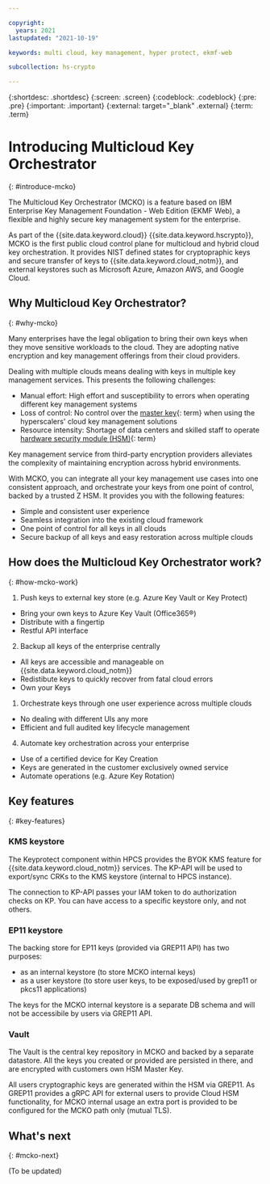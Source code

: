 ```yaml
---

copyright:
  years: 2021
lastupdated: "2021-10-19"

keywords: multi cloud, key management, hyper protect, ekmf-web

subcollection: hs-crypto

---
```



{:shortdesc: .shortdesc}
{:screen: .screen}
{:codeblock: .codeblock}
{:pre: .pre}
{:important: .important}
{:external: target="_blank" .external}
{:term: .term}


# Introducing Multicloud Key Orchestrator
{: #introduce-mcko}

The Multicloud Key Orchestrator (MCKO) is a feature based on IBM Enterprise Key Management Foundation - Web Edition (EKMF Web), a flexible and highly secure key management system for the enterprise.

As part of the {{site.data.keyword.cloud}} {{site.data.keyword.hscrypto}}, MCKO is the first public cloud control plane for multicloud and hybrid cloud key orchestration. It provides NIST defined states for cryptopraphic keys and secure transfer of keys to {{site.data.keyword.cloud_notm}}, and external keystores such as Microsoft Azure, Amazon AWS, and Google Cloud.


## Why Multicloud Key Orchestrator?
{: #why-mcko}

Many enterprises have the legal obligation to bring their own keys when they move sensitive workloads to the cloud. They are adopting native encryption and key management offerings from their cloud providers.

Dealing with multiple clouds means dealing with keys in multiple key management services. This presents the following challenges:
- Manual effort: High effort and susceptibility to errors when operating different key management systems
- Loss of control: No control over the [master key](#x2908413){: term} when using the hyperscalers' cloud key management solutions
- Resource intensity: Shortage of data centers and skilled staff to operate [hardware security module (HSM)](#x6704988){: term}


Key management service from third-party encryption providers alleviates the complexity of maintaining encryption across hybrid environments. 

With MCKO, you can integrate all your key management use cases into one consistent approach, and orchestrate your keys from one point of control, backed by a trusted Z HSM. It provides you with the following features:
- Simple and consistent user experience
- Seamless integration into the existing cloud framework
- One point of control for all keys in all clouds 
- Secure backup of all keys and easy restoration across multiple clouds



## How does the Multicloud Key Orchestrator work?
{: #how-mcko-work}


1. Push keys to external key store (e.g. Azure Key Vault or Key Protect) 
- Bring your own keys to Azure Key Vault (Office365®)
- Distribute with a fingertip
- Restful API interface


2. Backup all keys of the enterprise centrally
- All keys are accessible and manageable on {{site.data.keyword.cloud_notm}}
- Redistibute keys to quickly recover from fatal cloud errors
- Own your Keys


1. Orchestrate keys through one user experience across multiple clouds
- No dealing with different UIs any more
- Efficient and full audited key lifecycle management


4. Automate key orchestration across your enterprise
- Use of a certified device for Key Creation
- Keys are generated in the customer exclusively owned service
- Automate operations (e.g. Azure Key Rotation) 



## Key features
{: #key-features}


### KMS keystore

The Keyprotect component within HPCS provides the BYOK KMS feature for {{site.data.keyword.cloud_notm}} services. The KP-API will be used to export/sync CRKs to the KMS keystore (internal to HPCS instance).

The connection to KP-API passes your IAM token to do authorization checks on KP. You can have access to a specific keystore only, and not others.

### EP11 keystore

The backing store for EP11 keys (provided via GREP11 API) has two purposes:
- as an internal keystore (to store MCKO internal keys)
- as a user keystore (to store user keys, to be exposed/used by grep11 or pkcs11 applications)

The keys for the MCKO internal keystore is a separate DB schema and will not be accessibile by users via GREP11 API.

### Vault

The Vault is the central key repository in MCKO and backed by a separate datastore. All the keys you created or provided are persisted in there, and are encrypted with customers own HSM Master Key.

All users cryptographic keys are generated within the HSM via GREP11. As GREP11 provides a gRPC API for external users to provide Cloud HSM functionality, for MCKO internal usage an extra port is provided to be configured for the MCKO path only (mutual TLS).




## What's next
{: #mcko-next}



(To be updated)





